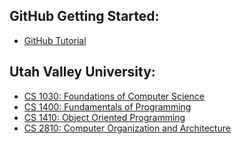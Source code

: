 ## GitHub Getting Started:
- [GitHub Tutorial](https://sparklyspencer.github.io/hello-GitHub/)
## Utah Valley University:
- [CS 1030: Foundations of Computer Science]()
- [CS 1400: Fundamentals of Programming]()
- [CS 1410: Object Oriented Programming]()
- [CS 2810: Computer Organization and Architecture]()
